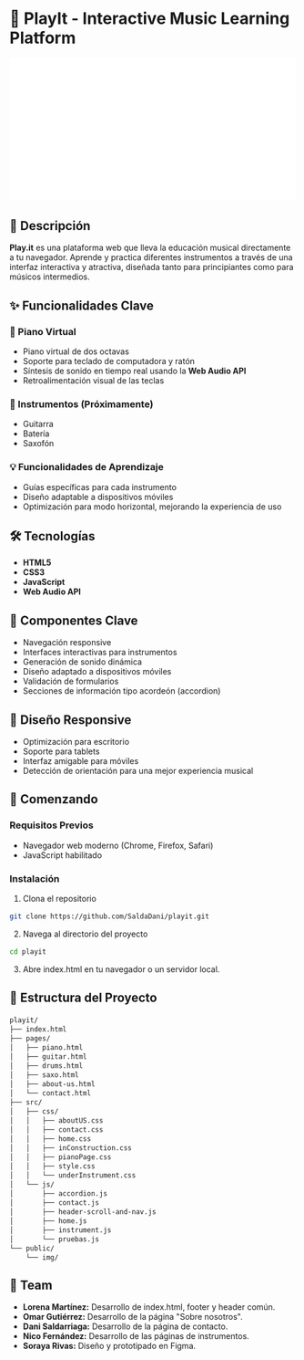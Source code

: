 # 🎵 PlayIt - Interactive Music Learning Platform

![PlayIt Banner](/public/img/logo_blanco.png)

## 📝 Descripción  
**Play.it** es una plataforma web que lleva la educación musical directamente a tu navegador. Aprende y practica diferentes instrumentos a través de una interfaz interactiva y atractiva, diseñada tanto para principiantes como para músicos intermedios.

## ✨ Funcionalidades Clave  

### 🎹 Piano Virtual  
- Piano virtual de dos octavas  
- Soporte para teclado de computadora y ratón  
- Síntesis de sonido en tiempo real usando la **Web Audio API**  
- Retroalimentación visual de las teclas  

### 🎸 Instrumentos (Próximamente)  
- Guitarra  
- Batería  
- Saxofón  

### 💡 Funcionalidades de Aprendizaje  
- Guías específicas para cada instrumento  
- Diseño adaptable a dispositivos móviles  
- Optimización para modo horizontal, mejorando la experiencia de uso  

## 🛠️ Tecnologías  
- **HTML5**  
- **CSS3**  
- **JavaScript**  
- **Web Audio API**  

## 🎯 Componentes Clave  
- Navegación responsive  
- Interfaces interactivas para instrumentos  
- Generación de sonido dinámica  
- Diseño adaptado a dispositivos móviles  
- Validación de formularios  
- Secciones de información tipo acordeón (accordion)  

## 📱 Diseño Responsive  
- Optimización para escritorio  
- Soporte para tablets  
- Interfaz amigable para móviles  
- Detección de orientación para una mejor experiencia musical  

## 🚀 Comenzando  

### Requisitos Previos  
- Navegador web moderno (Chrome, Firefox, Safari)  
- JavaScript habilitado  

### Instalación
1. Clona el repositorio
```bash
git clone https://github.com/SaldaDani/playit.git
```
2. Navega al directorio del proyecto
```bash
cd playit
```
3. Abre index.html en tu navegador o un servidor local.

## 📂 Estructura del Proyecto
```plaintext
playit/
├── index.html
├── pages/
│   ├── piano.html
│   ├── guitar.html
│   ├── drums.html
│   ├── saxo.html
│   ├── about-us.html
│   └── contact.html
├── src/
│   ├── css/
│   │   ├── aboutUS.css
│   │   ├── contact.css
│   │   ├── home.css
│   │   ├── inConstruction.css
│   │   ├── pianoPage.css
│   │   ├── style.css
│   │   └── underInstrument.css
│   └── js/
│       ├── accordion.js
│       ├── contact.js
│       ├── header-scroll-and-nav.js
│       ├── home.js
│       ├── instrument.js
│       └── pruebas.js
└── public/
    └── img/
 ```

 ## 👥 Team
- **Lorena Martínez:** Desarrollo de index.html, footer y header común.
- **Omar Gutiérrez:** Desarrollo de la página "Sobre nosotros".
- **Dani Saldarriaga:** Desarrollo de la página de contacto.
- **Nico Fernández:** Desarrollo de las páginas de instrumentos.
- **Soraya Rivas:** Diseño y prototipado en Figma.
